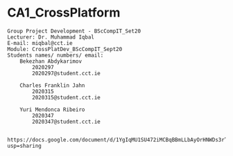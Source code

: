 # CA1_CrossPlatform
    Group Project Development - BScCompIT_Set20
    Lecturer: Dr. Muhammad Iqbal
    E-mail: miqbal@cct.ie
    Module: CrossPlatDev_BScCompIT_Sept20
    Students names/ numbers/ email:
        Bekezhan Abdykarimov 
            2020297 
            2020297@student.cct.ie

        Charles Franklin Jahn 
            2020315 
            2020315@student.cct.ie

        Yuri Mendonca Ribeiro 
            2020347
            2020347@student.cct.ie

        https://docs.google.com/document/d/1YgIqMU1SU472iMCBqBBmLLbAyOrHNWDs3rTmNAvRfnQ/edit?usp=sharing